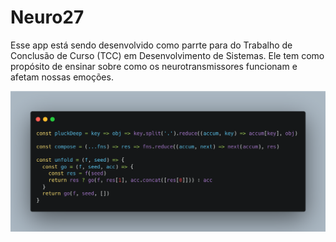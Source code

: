 # Neuro27
Esse app está sendo desenvolvido como parrte para do Trabalho de Conclusão de Curso (TCC) em Desenvolvimento de Sistemas. Ele tem como propósito de ensinar sobre como os neurotransmissores funcionam e afetam nossas emoções.



<p align="center">
  <img src="readme-images/carbon.png" alt="Exemplo de código" width="600"/>
</p>
